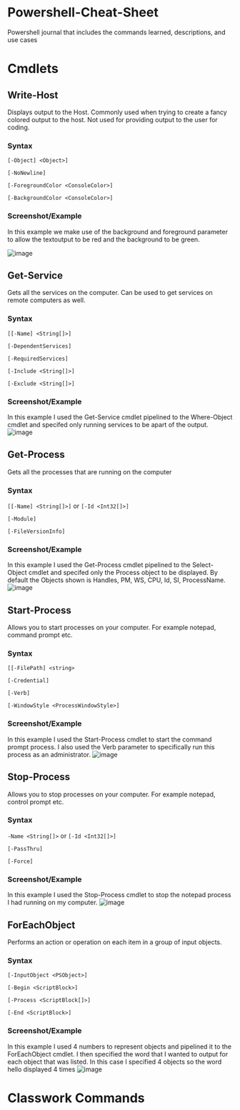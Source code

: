 # Powershell-Cheat-Sheet
Powershell journal that includes the commands learned, descriptions, and use cases

# Cmdlets

## Write-Host
Displays output to the Host. Commonly used when trying to create a fancy colored output to the host. Not used for providing output to the user for coding.

### Syntax
`[-Object] <Object>]`  

`[-NoNewline]`  

`[-ForegroundColor <ConsoleColor>]`  

`[-BackgroundColor <ConsoleColor>]`

### Screenshot/Example

In this example we make use of the background and foreground parameter to allow the textoutput to be red and the background to be green.

![image](https://github.com/user-attachments/assets/7ac904ce-3d34-486c-8125-554a0cf6abd6)

## Get-Service
Gets all the services on the computer. Can be used to get services on remote computers as well.

### Syntax
`[[-Name] <String[]>]`  

`[-DependentServices]`  

`[-RequiredServices]`

`[-Include <String[]>]`

`[-Exclude <String[]>]`

### Screenshot/Example
In this example I used the Get-Service cmdlet pipelined to the Where-Object cmdlet and specifed only running services to be apart of the output.
![image](https://github.com/user-attachments/assets/80bc530b-7dad-4039-8bcf-b8c1481e4a7c)

## Get-Process
Gets all the processes that are running on the computer

### Syntax
`[[-Name] <String[]>]` or `[-Id <Int32[]>]`

`[-Module]`

`[-FileVersionInfo]`

### Screenshot/Example
In this example I used the Get-Process cmdlet pipelined to the Select-Object cmdlet and specifed only the Process object to be displayed. By default the Objects shown is Handles, PM, WS, CPU, Id, SI, ProcessName.
![image](https://github.com/user-attachments/assets/3a417436-a368-4e32-a91e-a1b2a69a28d1)

## Start-Process
Allows you to start processes on your computer. For example notepad, command prompt etc.

### Syntax
`[[-FilePath] <string>`

`[-Credential]`

`[-Verb]`

`[-WindowStyle <ProcessWindowStyle>]`

### Screenshot/Example
In this example I used the Start-Process cmdlet to start the command prompt process. I also used the Verb parameter to specifically run this process as an administrator.
![image](https://github.com/user-attachments/assets/d4be9a01-f72d-451f-936c-e4d098d00740)

## Stop-Process
Allows you to stop processes on your computer. For example notepad, control prompt etc.

### Syntax
`-Name <String[]>` or `[-Id <Int32[]>]`

`[-PassThru]`

`[-Force]`

### Screenshot/Example
In this example I used the Stop-Process cmdlet to stop the notepad process I had running on my computer.
![image](https://github.com/user-attachments/assets/167be4ef-f304-43a5-8016-8c1187001d82)

## ForEachObject
Performs an action or operation on each item in a group of input objects.

### Syntax
`[-InputObject <PSObject>]`

`[-Begin <ScriptBlock>]`

`[-Process <ScriptBlock[]>]`

`[-End <ScriptBlock>]`

### Screenshot/Example
In this example I used 4 numbers to represent objects and pipelined it to the ForEachObject cmdlet. I then specified the word that I wanted to output for each object that was listed. In this case I specified 4 objects so the word hello displayed 4 times
![image](https://github.com/user-attachments/assets/0b8316f7-913a-48d3-9136-e9dccd460fd8)



# Classwork Commands

